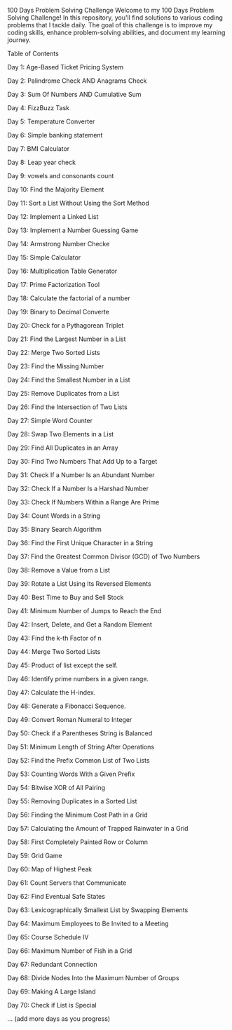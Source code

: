 100 Days Problem Solving Challenge
Welcome to my 100 Days Problem Solving Challenge! In this repository, you'll find solutions to various coding problems that I tackle daily. The goal of this challenge is to improve my coding skills, enhance problem-solving abilities, and document my learning journey.

Table of Contents

Day 1: Age-Based Ticket Pricing System

Day 2: Palindrome Check AND Anagrams Check

Day 3: Sum Of Numbers AND Cumulative Sum 

Day 4: FizzBuzz Task

Day 5: Temperature Converter

Day 6: Simple banking statement 

Day 7: BMI Calculator

Day 8: Leap year check

Day 9: vowels and consonants count

Day 10: Find the Majority Element

Day 11: Sort a List Without Using the Sort Method

Day 12: Implement a Linked List

Day 13: Implement a Number Guessing Game

Day 14: Armstrong Number Checke

Day 15: Simple Calculator

Day 16: Multiplication Table Generator

Day 17: Prime Factorization Tool

Day 18: Calculate the factorial of a number

Day 19: Binary to Decimal Converte

Day 20: Check for a Pythagorean Triplet

Day 21: Find the Largest Number in a List

Day 22: Merge Two Sorted Lists

Day 23: Find the Missing Number

Day 24: Find the Smallest Number in a List 

Day 25: Remove Duplicates from a List

Day 26: Find the Intersection of Two Lists

Day 27: Simple Word Counter

Day 28: Swap Two Elements in a List 

Day 29: Find All Duplicates in an Array

Day 30: Find Two Numbers That Add Up to a Target

Day 31: Check If a Number Is an Abundant Number

Day 32: Check If a Number Is a Harshad Number 

Day 33: Check If Numbers Within a Range Are Prime

Day 34: Count Words in a String

Day 35: Binary Search Algorithm

Day 36: Find the First Unique Character in a String

Day 37: Find the Greatest Common Divisor (GCD) of Two Numbers

Day 38: Remove a Value from a List

Day 39: Rotate a List Using Its Reversed Elements

Day 40: Best Time to Buy and Sell Stock 

Day 41: Minimum Number of Jumps to Reach the End 

Day 42: Insert, Delete, and Get a Random Element

Day 43: Find the k-th Factor of n

Day 44: Merge Two Sorted Lists

Day 45:  Product of list except the self.

Day 46:  Identify prime numbers in a given range.

Day 47:  Calculate the H-index.

Day 48:  Generate a Fibonacci Sequence.

Day 49:  Convert Roman Numeral to Integer

Day 50:  Check if a Parentheses String is Balanced

Day 51:  Minimum Length of String After Operations

Day 52:  Find the Prefix Common List of Two Lists

Day 53:  Counting Words With a Given Prefix

Day 54:  Bitwise XOR of All Pairing

Day 55:  Removing Duplicates in a Sorted List

Day 56:  Finding the Minimum Cost Path in a Grid

Day 57:  Calculating the Amount of Trapped Rainwater in a Grid

Day 58:  First Completely Painted Row or Column

Day 59:  Grid Game

Day 60:  Map of Highest Peak

Day 61:  Count Servers that Communicate

Day 62:  Find Eventual Safe States

Day 63:  Lexicographically Smallest List by Swapping Elements

Day 64:  Maximum Employees to Be Invited to a Meeting

Day 65:  Course Schedule IV

Day 66:  Maximum Number of Fish in a Grid

Day 67:  Redundant Connection

Day 68:  Divide Nodes Into the Maximum Number of Groups

Day 69:  Making A Large Island

Day 70:  Check if List is Special


... (add more days as you progress)




